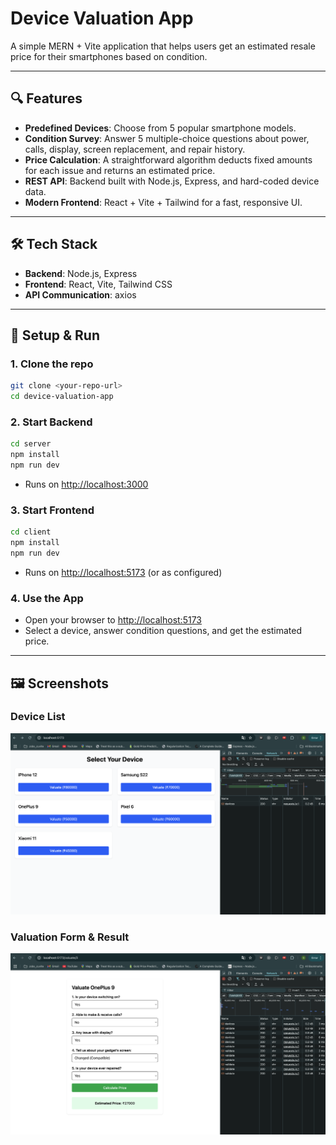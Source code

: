 # Device Valuation App

A simple MERN + Vite application that helps users get an estimated resale price for their smartphones based on condition.

---

## 🔍 Features

* **Predefined Devices**: Choose from 5 popular smartphone models.
* **Condition Survey**: Answer 5 multiple-choice questions about power, calls, display, screen replacement, and repair history.
* **Price Calculation**: A straightforward algorithm deducts fixed amounts for each issue and returns an estimated price.
* **REST API**: Backend built with Node.js, Express, and hard-coded device data.
* **Modern Frontend**: React + Vite + Tailwind for a fast, responsive UI.

---

## 🛠️ Tech Stack

* **Backend**: Node.js, Express
* **Frontend**: React, Vite, Tailwind CSS
* **API Communication**: axios

---

## 💾 Setup & Run

### 1. Clone the repo

```bash
git clone <your-repo-url>
cd device-valuation-app
```

### 2. Start Backend

```bash
cd server
npm install
npm run dev
```

* Runs on [http://localhost:3000](http://localhost:3000)

### 3. Start Frontend

```bash
cd client
npm install
npm run dev
```

* Runs on [http://localhost:5173](http://localhost:5173) (or as configured)

### 4. Use the App

* Open your browser to [http://localhost:5173](http://localhost:5173)
* Select a device, answer condition questions, and get the estimated price.

---

## 🖼️ Screenshots

### Device List

![Device List](public/device-list.png)

### Valuation Form & Result

![Valuation Form](public/valuation-form.png)

